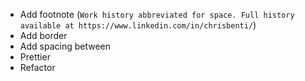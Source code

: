 - Add footnote (`Work history abbreviated for space. Full history available at https://www.linkedin.com/in/chrisbenti/`)
- Add border
- Add spacing between
- Prettier
- Refactor

